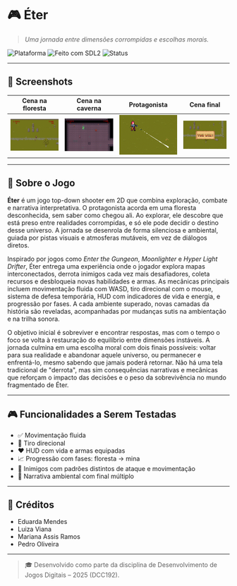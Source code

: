 # 🎮 Éter

> *Uma jornada entre dimensões corrompidas e escolhas morais.*

![Plataforma](https://img.shields.io/badge/platform-Windows%20%7C%20Linux-blue?style=flat-square)
![Feito com SDL2](https://img.shields.io/badge/engine-SDL2%20%2B%20C%2B%2B-blueviolet?style=flat-square)
![Status](https://img.shields.io/badge/status-em%20desenvolvimento-yellow?style=flat-square)

---

## 📸 Screenshots


| Cena na floresta | Cena na caverna | Protagonista | Cena final  |
|------------------|-----------------|--------------|-------------|
| <img src="img.png" width="200"/> | <img src="img_2.png" width="200"/> | <img src="img_4.png" width="200"/> | <img src="img_3.png" width="200"/> |

---

## 🧭 Sobre o Jogo

**Éter** é um jogo top-down shooter em 2D que combina exploração, combate e narrativa interpretativa. O protagonista acorda em uma floresta desconhecida, sem saber como chegou ali. Ao explorar, ele descobre que está preso entre realidades corrompidas, e só ele pode decidir o destino desse universo. A jornada se desenrola de forma silenciosa e ambiental, guiada por pistas visuais e atmosferas mutáveis, em vez de diálogos diretos.

Inspirado por jogos como *Enter the Gungeon*, *Moonlighter* e *Hyper Light Drifter*, Éter entrega uma experiência onde o jogador explora mapas interconectados, derrota inimigos cada vez mais desafiadores, coleta recursos e desbloqueia novas habilidades e armas. As mecânicas principais incluem movimentação fluida com WASD, tiro direcional com o mouse, sistema de defesa temporária, HUD com indicadores de vida e energia, e progressão por fases. A cada ambiente superado, novas camadas da história são reveladas, acompanhadas por mudanças sutis na ambientação e na trilha sonora.

O objetivo inicial é sobreviver e encontrar respostas, mas com o tempo o foco se volta à restauração do equilíbrio entre dimensões instáveis. A jornada culmina em uma escolha moral com dois finais possíveis: voltar para sua realidade e abandonar aquele universo, ou permanecer e enfrentá-lo, mesmo sabendo que jamais poderá retornar. Não há uma tela tradicional de "derrota", mas sim consequências narrativas e mecânicas que reforçam o impacto das decisões e o peso da sobrevivência no mundo fragmentado de Éter.

---

## 🎮 Funcionalidades a Serem Testadas

- ✅ Movimentação fluida
- 🔫 Tiro direcional
- ❤️ HUD com vida e armas equipadas
- 📈 Progressão com fases: floresta → mina
- 🧠 Inimigos com padrões distintos de ataque e movimentação
- 🧩 Narrativa ambiental com final múltiplo

---

## 👥 Créditos
- Eduarda Mendes
- Luiza Viana
- Mariana Assis Ramos
- Pedro Oliveira

---

> 🎓 Desenvolvido como parte da disciplina de Desenvolvimento de Jogos Digitais – 2025 (DCC192).
